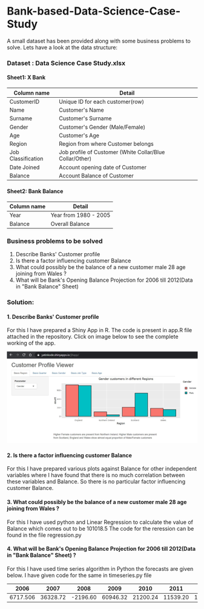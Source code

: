 # Bank-based-Data-Science-Case-Study
 A small dataset has been provided along with some business problems to solve. Lets have a look at the data structure:
 
### Dataset : Data Science Case Study.xlsx

#### Sheet1: X Bank
                                                         
| __Column name__    | __Detail__                                                 |
|--------------------|------------------------------------------------------------|
| CustomerID         |  Unique ID for each customer(row)                          |
| Name               |  Customer's Name                                           |
| Surname            |  Customer's Surname                                        |
| Gender             |  Customer's Gender (Male/Female)                           |
| Age                |  Customer's Age                                            |
| Region             |  Region from where Customer belongs                        |
| Job Classification |  Job profile of Customer (White Collar/Blue Collar/Other)  |
| Date Joined        |  Account opening date of Customer                          |
| Balance            |  Account Balance of Customer                               |

#### Sheet2: Bank Balance
                                                         
| __Column name__    | __Detail__                                                 |
|--------------------|------------------------------------------------------------|
| Year               |  Year from 1980 - 2005                                     |
| Balance            |  Overall Balance                                           |
 
 
 ### Business problems to be solved
 1. Describe Banks' Customer profile
 2. Is there a factor influencing customer Balance
 3. What could possibly be the balance of a new customer male 28 age joining from Wales ?
 4. What will be  Bank's Opening Balance Projection for 2006 till 2012(Data in "Bank Balance" Sheet)

### Solution:
 #### 1. Describe Banks' Customer profile

For this I have prepared a Shiny App in R. The code is present in app.R file attached in the repository. Click on image below to see the complete working of the app.

[![Watch the app](https://github.com/yatinkode/Bank-based-Data-Science-Case-Study/blob/master/images/shinycustprof.JPG)](https://yatinkode.shinyapps.io/jltapp/)

 #### 2. Is there a factor influencing customer Balance
 
For this I have prepared various plots against Balance for other independent variables where I have found that there is no much correlation between these variables and Balance. So there is no particular factor influencing customer Balance.


 #### 3. What could possibly be the balance of a new customer male 28 age joining from Wales ?
 
 For this I have used python and Linear Regression to calculate the value of Balance which comes out to be 101018.5
 The code for the reression can be found in the file regression.py
 
 
 #### 4. What will be  Bank's Opening Balance Projection for 2006 till 2012(Data in "Bank Balance" Sheet) ?
 
For this I have used time series algorithm in Python the forecasts are given below. I have given code for the same in timeseries.py file

| __2006__  | __2007__  | __2008__  | __2009__ | __2010__  | __2011__ | __2012__ |
|-----------|-----------|-----------|----------|-----------|----------|----------|
| 6717.506  | 36328.72  |  -2196.60 | 60946.32 | 21200.24  | 11539.20 | 12098.58 |


